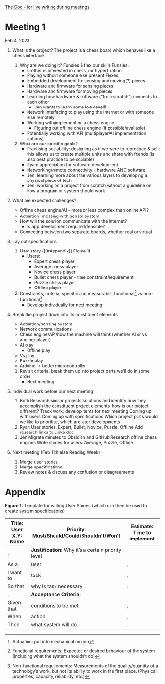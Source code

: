 [The Doc - for live writing during meetings](https://docs.google.com/document/d/10uYAXTEk28SbAr04uaPNPAYEJiAXg6bZaV-KybHBkks/edit)

# Meeting 1
Feb 4, 2023

1.  What is the project?
	The project is a chess board which behaves like a chess interface
	1. Why are we doing it?
			Funsies & flex our skills
			Funsies:
		- brother is interested in chess, mr hyperfixation
		- Playing without someone else present
			Flexes:
		-   Embedded development for sensing and moving(?) pieces
		-   Hardware and firmware for sensing pieces
		-   Hardware and firmware for moving pieces
		-   Learning how hardware & software (“from scratch”) connects to each other
			-   Jen wants to learn some low-level!!
		-   Network interfacing to play using the Internet or with someone else remotely
		-   Working with/implementing a chess engine
			-   Figuring out offline chess engine (if possible/available)
		-   Potentially working with API (multiplayer/AI implementation options)
	2.  What are our specific goals?
		- Practising scalability: designing as if we were to reproduce & sell; this allows us to create multiple units and share with friends (is also best practice to be scalable)
		- Ryan: appreciation for software development
		- Networking/remote connectivity - hardware AND software
		- Jen: learning more about the various layers to developing a physical piece of tech
		- Jen: working on a project from scratch without a guideline on how a program or system should work

2.  What are expected challenges?
	- Offline chess engine/AI - more or less complex than online API?
	- Actuation[^1] messing with sensor system
	- How will the solution communicate with the Internet?
		- Is app development required/feasible?
	- Connecting between two separate boards, whether real or virtual

3.  Lay out specifications
	1. User story ([[#Appendix]] Figure 1)
	    - Users:
		    - Expert chess player
		    - Average chess player
		    - Novice chess player
		    - Bullet chess player - time constraint/requirement 
		    - Puzzle chess player 
		    - Offline player
	2. Constraints, criteria, specific and measurable, functional[^2] vs non-functional[^3]
		- Develop individually for next meeting

4.  Break the project down into its constituent elements
	- Actuation/sensing system
	- Network communications
	- Chess engine/API/how the machine will think (whether AI or vs another player)
	- AI play
		- Offline play
	- Vs play
	- Puzzle play
	- Arduino -> better microcontroller
	1. Revisit criteria, break them up into project parts we’ll do in some order
		- Next meeting

5.  Individual work before our next meeting
	1. Both Research similar projects/solutions and identify how they accomplish the constituent project elements; how is our project different? Track work; develop items for next meeting Coming up with users Coming up with specifications Which project parts would we like to prioritise, which are later developments
	2.  Ryan User stories: Expert, Bullet, Novice, Puzzle, Offline Add research links to Links doc
	3.  Jen Migrate minutes to Obsidian and GitHub Research offline chess engines Write stories for users: Average, Puzzle, Offline

6.  Next meeting (Feb 11th else Reading Week)
	1. Merge user stories
	2. Merge specifications
	3. Review notes & discuss any confusion or disagreements

[^1]: Actuation: put into mechanical motion
[^2]: Functional requirements: Expected or desired behaviour of the system (including what the system shouldn’t do)
[^3]: Non-functional requirements: Measurements of the quality/quantity of a technology’s work, but not its ability to work in the first place. (Physical properties, capacity, reliability, etc.)



# Appendix

**Figure 1:** Template for writing User Stories (which can then be used to create system specifications)

**Title:** User X.Y: Name | **Priority:** Must/Should/Could/Shouldn’t/Won’t | **Estimate:** Time to implement
-|-|-
. | **Justification:** Why it’s a certain priority level |
As a | user | ,
I want to | task | ,
So that | why is task necessary | .
. | **Acceptance Criteria**: |
Given that | conditions to be met | ,
When | action | , 
Then | what system will do | . 
